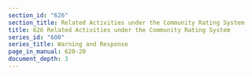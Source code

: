 ```yaml
---
section_id: "626"
section_title: Related Activities under the Community Rating System
title: 626 Related Activities under the Community Rating System
series_id: "600"
series_title: Warning and Response
page_in_manual: 620-20
document_depth: 3
---
```

